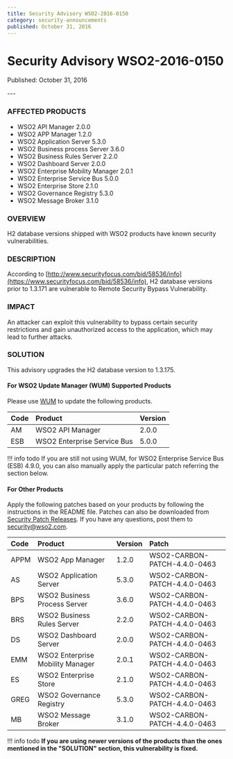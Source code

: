 ```yaml
---
title: Security Advisory WSO2-2016-0150
category: security-announcements
published: October 31, 2016
---
```


# Security Advisory WSO2-2016-0150

<p class="doc-info">Published: October 31, 2016</p>
---

### AFFECTED PRODUCTS
* WSO2 API Manager 2.0.0 
* WSO2 APP Manager 1.2.0 
* WSO2 Application Server 5.3.0 
* WSO2 Business process Server 3.6.0 
* WSO2 Business Rules Server 2.2.0 
* WSO2 Dashboard Server 2.0.0 
* WSO2 Enterprise Mobility Manager 2.0.1
* WSO2 Enterprise Service Bus 5.0.0 
* WSO2 Enterprise Store 2.1.0 
* WSO2 Governance Registry 5.3.0 
* WSO2 Message Broker 3.1.0


### OVERVIEW
H2 database versions shipped with WSO2 products have known security vulnerabilities.


### DESCRIPTION
According to [http://www.securityfocus.com/bid/58536/info](https://www.securityfocus.com/bid/58536/info), H2 database versions prior to 1.3.171 are vulnerable to Remote Security Bypass Vulnerability.


### IMPACT
An attacker can exploit this vulnerability to bypass certain security restrictions and gain unauthorized access to the application, which may lead to further attacks. 


### SOLUTION
This advisory upgrades the H2 database version to 1.3.175.

#### For WSO2 Update Manager (WUM) Supported Products
Please use [WUM](https://wso2.com/updates/wum/) to update the following products.


| **Code** | **Product** | **Version** |
| :--- | :------ | :------ |
| AM | WSO2 API Manager | 2.0.0 |
| ESB | WSO2 Enterprise Service Bus | 5.0.0 |


!!! info todo
    If you are still not using WUM, for WSO2 Enterprise Service Bus (ESB) 4.9.0, you can also manually apply the particular patch referring the section below.

#### For Other Products
Apply the following patches based on your products by following the instructions in the README file. Patches can also be downloaded from [Security Patch Releases](https://wso2.com/security-patch-releases/). If you have any questions, post them to <security@wso2.com>.


| **Code** | **Product** | **Version** | **Patch** |
| :--- | :------ | :------ | :---- |
| APPM | WSO2 App Manager | 1.2.0 | WSO2-CARBON-PATCH-4.4.0-0463 |
| AS | WSO2 Application Server | 5.3.0 | WSO2-CARBON-PATCH-4.4.0-0463 |
| BPS | WSO2 Business Process Server | 3.6.0 | WSO2-CARBON-PATCH-4.4.0-0463 |
| BRS | WSO2 Business Rules Server | 2.2.0 | WSO2-CARBON-PATCH-4.4.0-0463 |
| DS | WSO2 Dashboard Server | 2.0.0 | WSO2-CARBON-PATCH-4.4.0-0463 |
| EMM | WSO2 Enterprise Mobility Manager | 2.0.1 | WSO2-CARBON-PATCH-4.4.0-0463 |
| ES | WSO2 Enterprise Store | 2.1.0 | WSO2-CARBON-PATCH-4.4.0-0463 |
| GREG | WSO2 Governance Registry | 5.3.0 | WSO2-CARBON-PATCH-4.4.0-0463 |
| MB | WSO2 Message Broker | 3.1.0 | WSO2-CARBON-PATCH-4.4.0-0463 |


!!! info todo
    **If you are using newer versions of the products than the ones mentioned in the "SOLUTION" section, this vulnerability is fixed.**
